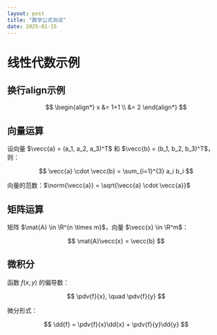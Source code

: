 ```yaml
---
layout: post
title: "数学公式测试"
date: 2025-01-15
---
```



# 线性代数示例

## 换行align示例

$$
\begin{align*}
x &= 1+1 \\
&= 2
\end{align*}
$$

## 向量运算

设向量 $\vecc{a} = (a_1, a_2, a_3)^T$ 和 $\vecc{b} = (b_1, b_2, b_3)^T$，则：

$$
\vecc{a} \cdot \vecc{b} = \sum_{i=1}^{3} a_i b_i
$$

向量的范数：$\norm{\vecc{a}} = \sqrt{\vecc{a} \cdot \vecc{a}}$

## 矩阵运算

矩阵 $\mat{A} \in \R^{n \times m}$，向量 $\vecc{x} \in \R^m$：

$$
\mat{A}\vecc{x} = \vecc{b}
$$

## 微积分

函数 $f(x, y)$ 的偏导数：

$$
\pdv{f}{x}, \quad \pdv{f}{y}
$$

微分形式：

$$
\dd{f} = \pdv{f}{x}\dd{x} + \pdv{f}{y}\dd{y}
$$
